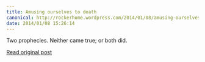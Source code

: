 ```yaml
---
title: Amusing ourselves to death
canonical: http://rockerhome.wordpress.com/2014/01/08/amusing-ourselves-to-death/
date: 2014/01/08 15:26:14
---
```

Two prophecies. Neither came true; or both did.

[Read original post](http://onthepathofknowledge.wordpress.com/2014/01/03/amusing-ourselves-to-death/)